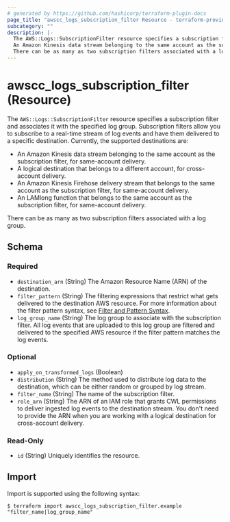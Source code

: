 ```yaml
---
# generated by https://github.com/hashicorp/terraform-plugin-docs
page_title: "awscc_logs_subscription_filter Resource - terraform-provider-awscc"
subcategory: ""
description: |-
  The AWS::Logs::SubscriptionFilter resource specifies a subscription filter and associates it with the specified log group. Subscription filters allow you to subscribe to a real-time stream of log events and have them delivered to a specific destination. Currently, the supported destinations are:
  An Amazon Kinesis data stream belonging to the same account as the subscription filter, for same-account delivery.A logical destination that belongs to a different account, for cross-account delivery.An Amazon Kinesis Firehose delivery stream that belongs to the same account as the subscription filter, for same-account delivery.An LAMlong function that belongs to the same account as the subscription filter, for same-account delivery.
  There can be as many as two subscription filters associated with a log group.
---
```


# awscc_logs_subscription_filter (Resource)

The ``AWS::Logs::SubscriptionFilter`` resource specifies a subscription filter and associates it with the specified log group. Subscription filters allow you to subscribe to a real-time stream of log events and have them delivered to a specific destination. Currently, the supported destinations are:
  +  An Amazon Kinesis data stream belonging to the same account as the subscription filter, for same-account delivery.
  +  A logical destination that belongs to a different account, for cross-account delivery.
  +  An Amazon Kinesis Firehose delivery stream that belongs to the same account as the subscription filter, for same-account delivery.
  +  An LAMlong function that belongs to the same account as the subscription filter, for same-account delivery.
  
 There can be as many as two subscription filters associated with a log group.



<!-- schema generated by tfplugindocs -->
## Schema

### Required

- `destination_arn` (String) The Amazon Resource Name (ARN) of the destination.
- `filter_pattern` (String) The filtering expressions that restrict what gets delivered to the destination AWS resource. For more information about the filter pattern syntax, see [Filter and Pattern Syntax](https://docs.aws.amazon.com/AmazonCloudWatch/latest/logs/FilterAndPatternSyntax.html).
- `log_group_name` (String) The log group to associate with the subscription filter. All log events that are uploaded to this log group are filtered and delivered to the specified AWS resource if the filter pattern matches the log events.

### Optional

- `apply_on_transformed_logs` (Boolean)
- `distribution` (String) The method used to distribute log data to the destination, which can be either random or grouped by log stream.
- `filter_name` (String) The name of the subscription filter.
- `role_arn` (String) The ARN of an IAM role that grants CWL permissions to deliver ingested log events to the destination stream. You don't need to provide the ARN when you are working with a logical destination for cross-account delivery.

### Read-Only

- `id` (String) Uniquely identifies the resource.

## Import

Import is supported using the following syntax:

```shell
$ terraform import awscc_logs_subscription_filter.example "filter_name|log_group_name"
```
